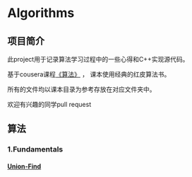 # Algorithms
## 项目简介
此project用于记录算法学习过程中的一些心得和C++实现源代码。  

基于cousera课程[《算法》](https://www.coursera.org/lecture/algorithms-part1/course-introduction-buZPh) ，
课本使用经典的红皮算法书。 

所有的文件均以课本目录为参考存放在对应文件夹中。

欢迎有兴趣的同学pull request

## 算法
### 1.Fundamentals
#### [Union-Find](.\1.Fundamentals\Union-Find.md) 